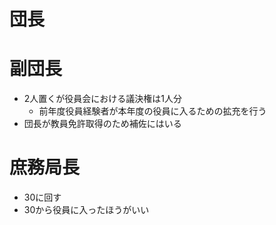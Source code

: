 # 団長

# 副団長

- 2人置くが役員会における議決権は1人分
    - 前年度役員経験者が本年度の役員に入るための拡充を行う
- 団長が教員免許取得のため補佐にはいる

# 庶務局長

- 30に回す
- 30から役員に入ったほうがいい